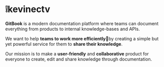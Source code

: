 # ❕kevinectv

**GitBook** is a modern documentation platform where teams can document everything from products to internal knowledge-bases and APIs.

We want to help **teams to work more efficiently**🤝by creating a simple but yet powerful service for them to **share their knowledge**.

Our mission is to make a **user-friendly** and **collaborative** product for everyone to create, edit and share knowledge through documentation.

